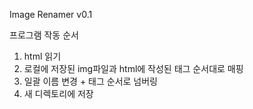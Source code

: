 Image Renamer v0.1

프로그램 작동 순서

1. html 읽기
2. 로컬에 저장된 img파일과 html에 작성된 태그 순서대로 매핑
3. 일괄 이름 변경 + 태그 순서로 넘버링
4. 새 디렉토리에 저장